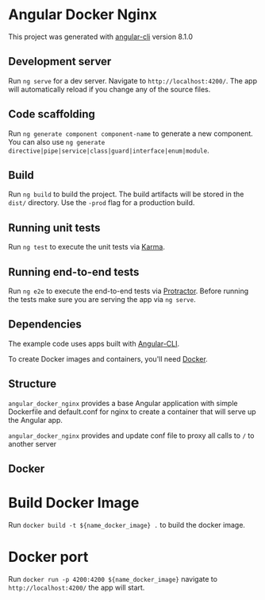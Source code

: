 # Angular Docker Nginx

This project was generated with [angular-cli](https://github.com/angular/angular-cli) version 8.1.0

## Development server

Run `ng serve` for a dev server. Navigate to `http://localhost:4200/`. The app will automatically reload if you change any of the source files.

## Code scaffolding

Run `ng generate component component-name` to generate a new component. You can also use `ng generate directive|pipe|service|class|guard|interface|enum|module`.

## Build

Run `ng build` to build the project. The build artifacts will be stored in the `dist/` directory. Use the `-prod` flag for a production build.

## Running unit tests

Run `ng test` to execute the unit tests via [Karma](https://karma-runner.github.io).

## Running end-to-end tests

Run `ng e2e` to execute the end-to-end tests via [Protractor](http://www.protractortest.org/).
Before running the tests make sure you are serving the app via `ng serve`.

## Dependencies

The example code uses apps built with [Angular-CLI](https://github.com/angular/angular-cli). 

To create Docker images and containers, you'll need [Docker](https://www.docker.com/).

## Structure

`angular_docker_nginx` provides a base Angular application with simple Dockerfile and default.conf for nginx 
to create a container that will serve up the Angular app.

`angular_docker_nginx` provides and update conf file to proxy all calls to `/` to another server

## Docker

# Build Docker Image

Run `docker build -t ${name_docker_image} .` to build the docker image.

# Docker port

Run `docker run -p 4200:4200 ${name_docker_image}` navigate to `http://localhost:4200/` the app will start.
